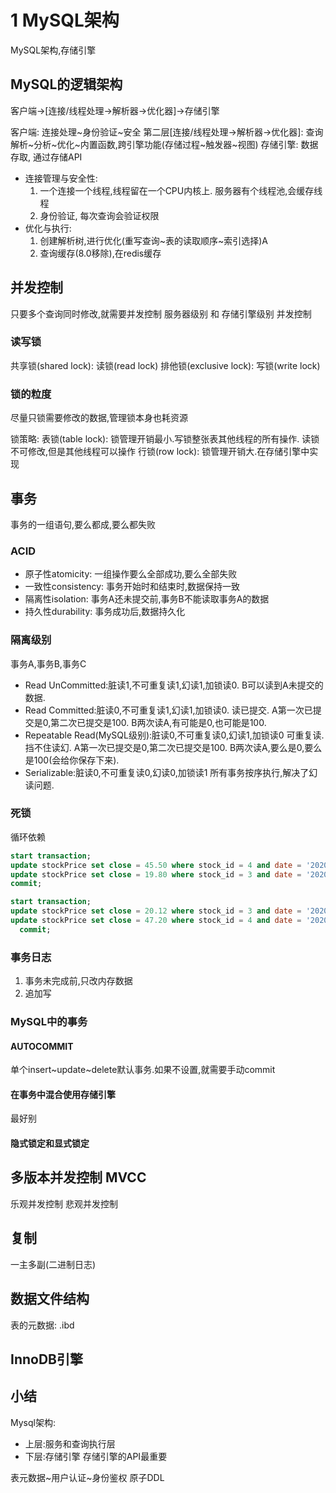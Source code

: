 # 1 MySQL架构
MySQL架构,存储引擎
## MySQL的逻辑架构
客户端->[连接/线程处理->解析器->优化器]->存储引擎

客户端: 连接处理~身份验证~安全
第二层[连接/线程处理->解析器->优化器]: 查询解析~分析~优化~内置函数,跨引擎功能(存储过程~触发器~视图)
存储引擎: 数据存取, 通过存储API

- 连接管理与安全性: 
  1. 一个连接一个线程,线程留在一个CPU内核上. 服务器有个线程池,会缓存线程
  2. 身份验证, 每次查询会验证权限
- 优化与执行:
    1. 创建解析树,进行优化(重写查询~表的读取顺序~索引选择)A
    2. 查询缓存(8.0移除),在redis缓存

## 并发控制
只要多个查询同时修改,就需要并发控制
服务器级别 和 存储引擎级别 并发控制

### 读写锁
共享锁(shared lock): 读锁(read lock)
排他锁(exclusive lock): 写锁(write lock)

### 锁的粒度
尽量只锁需要修改的数据,管理锁本身也耗资源

锁策略:
表锁(table lock): 锁管理开销最小.写锁整张表其他线程的所有操作. 读锁不可修改,但是其他线程可以操作
行锁(row lock): 锁管理开销大.在存储引擎中实现

## 事务
事务的一组语句,要么都成,要么都失败
### ACID
- 原子性atomicity: 一组操作要么全部成功,要么全部失败
- 一致性consistency: 事务开始时和结束时,数据保持一致
- 隔离性isolation: 事务A还未提交前,事务B不能读取事务A的数据
- 持久性durability: 事务成功后,数据持久化

### 隔离级别
事务A,事务B,事务C
- Read UnCommitted:脏读1,不可重复读1,幻读1,加锁读0. 
  B可以读到A未提交的数据.
- Read Committed:脏读0,不可重复读1,幻读1,加锁读0. 
  读已提交. A第一次已提交是0,第二次已提交是100. B两次读A,有可能是0,也可能是100.
- Repeatable Read(MySQL级别):脏读0,不可重复读0,幻读1,加锁读0
  可重复读.挡不住读幻. A第一次已提交是0,第二次已提交是100. B两次读A,要么是0,要么是100(会给你保存下来).
- Serializable:脏读0,不可重复读0,幻读0,加锁读1  所有事务按序执行,解决了幻读问题.
### 死锁
循环依赖
```sql
start transaction;
update stockPrice set close = 45.50 where stock_id = 4 and date = '2020-05-01;'
update stockPrice set close = 19.80 where stock_id = 3 and date = '2020-05-02;'
commit;

start transaction;
update stockPrice set close = 20.12 where stock_id = 3 and date = '2020-05-02;'
update stockPrice set close = 47.20 where stock_id = 4 and date = '2020-05-01;'
  commit;
```
### 事务日志
1. 事务未完成前,只改内存数据
2. 追加写
### MySQL中的事务
#### AUTOCOMMIT
单个insert~update~delete默认事务.如果不设置,就需要手动commit

#### 在事务中混合使用存储引擎
最好别

#### 隐式锁定和显式锁定


## 多版本并发控制 MVCC
乐观并发控制
悲观并发控制

## 复制
一主多副(二进制日志)


## 数据文件结构
表的元数据: .ibd
## InnoDB引擎

## 小结
Mysql架构:
- 上层:服务和查询执行层
- 下层:存储引擎
存储引擎的API最重要

表元数据~用户认证~身份鉴权
原子DDL
